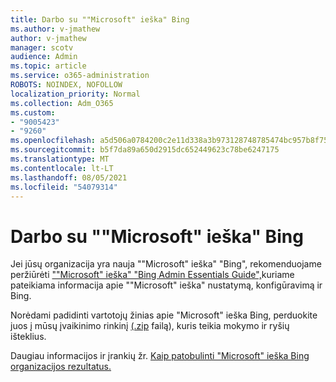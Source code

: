 ```yaml
---
title: Darbo su ""Microsoft" ieška" Bing
ms.author: v-jmathew
author: v-jmathew
manager: scotv
audience: Admin
ms.topic: article
ms.service: o365-administration
ROBOTS: NOINDEX, NOFOLLOW
localization_priority: Normal
ms.collection: Adm_O365
ms.custom:
- "9005423"
- "9260"
ms.openlocfilehash: a5d506a0784200c2e11d338a3b973128748785474bc957b8f75f67a72324503b
ms.sourcegitcommit: b5f7da89a650d2915dc652449623c78be6247175
ms.translationtype: MT
ms.contentlocale: lt-LT
ms.lasthandoff: 08/05/2021
ms.locfileid: "54079314"
---
```

# <a name="get-started-with-microsoft-search-in-bing"></a>Darbo su ""Microsoft" ieška" Bing

Jei jūsų organizacija yra nauja ""Microsoft" ieška" "Bing", rekomenduojame peržiūrėti [""Microsoft" ieška" "Bing Admin Essentials Guide",](https://go.microsoft.com/fwlink/p/?linkid=2127979)kuriame pateikiama informacija apie ""Microsoft" ieška" nustatymą, konfigūravimą ir Bing.

Norėdami padidinti vartotojų žinias apie "Microsoft" ieška Bing, perduokite juos į mūsų įvaikinimo rinkinį [(.zip](https://go.microsoft.com/fwlink/p/?LinkID=2114710) failą), kuris teikia mokymo ir ryšių išteklius.

Daugiau informacijos ir įrankių žr. [Kaip patobulinti "Microsoft" ieška Bing organizacijos rezultatus.](https://go.microsoft.com/fwlink/?linkid=2152022)
